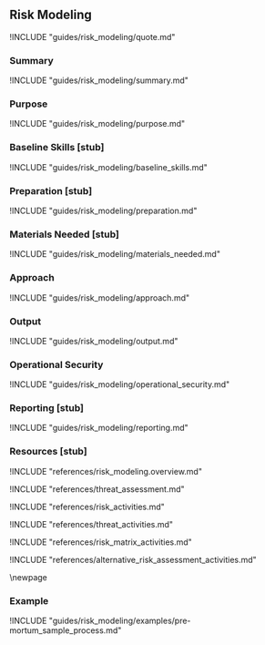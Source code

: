 ## Risk Modeling

!INCLUDE "guides/risk_modeling/quote.md"

### Summary

!INCLUDE "guides/risk_modeling/summary.md"

### Purpose

!INCLUDE "guides/risk_modeling/purpose.md"

### Baseline Skills [stub]

!INCLUDE "guides/risk_modeling/baseline_skills.md"

### Preparation [stub]

!INCLUDE "guides/risk_modeling/preparation.md"

### Materials Needed [stub]

!INCLUDE "guides/risk_modeling/materials_needed.md"

### Approach

!INCLUDE "guides/risk_modeling/approach.md"

### Output

!INCLUDE "guides/risk_modeling/output.md"

### Operational Security

!INCLUDE "guides/risk_modeling/operational_security.md"

### Reporting [stub]

!INCLUDE "guides/risk_modeling/reporting.md"

### Resources [stub]

!INCLUDE "references/risk_modeling.overview.md"

!INCLUDE "references/threat_assessment.md"

!INCLUDE "references/risk_activities.md"

!INCLUDE "references/threat_activities.md"

!INCLUDE "references/risk_matrix_activities.md"

!INCLUDE "references/alternative_risk_assessment_activities.md"


\newpage

### Example

!INCLUDE "guides/risk_modeling/examples/pre-mortum_sample_process.md"
